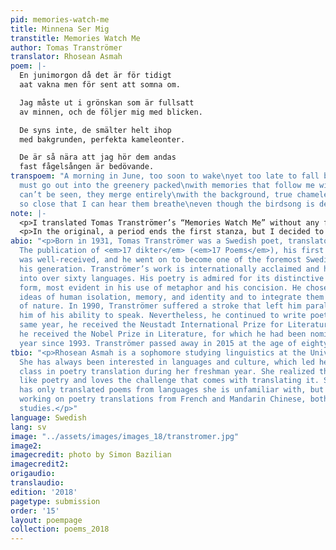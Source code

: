 ```yaml
---
pid: memories-watch-me
title: Minnena Ser Mig
transtitle: Memories Watch Me
author: Tomas Tranströmer
translator: Rhosean Asmah
poem: |-
  En junimorgon då det är för tidigt
  aat vakna men för sent att somna om.

  Jag måste ut i grönskan som är fullsatt
  av minnen, och de följer mig med blicken.

  De syns inte, de smälter helt ihop
  med bakgrunden, perfekta kameleonter.

  De är så nära att jag hör dem andas
  fast fågelsången är bedövande.
transpoem: "A morning in June, too soon to wake\nyet too late to fall back asleep:\n\nI
  must go out into the greenery packed\nwith memories that follow me with their eyes.\n\nThey
  can’t be seen, they merge entirely\nwith the background, true chameleons. \n\nThey’re
  so close that I can hear them breathe\neven though the birdsong is deafening. "
note: |-
  <p>I translated Tomas Tranströmer’s “Memories Watch Me” without any familiarity with the original Swedish. As a result, my translation is based more on direct translations of individual words, in-class discussions of the poem, and my knowledge of the author rather than on my comprehension of the original poem.</p>
  <p>In the original, a period ends the first stanza, but I decided to end the stanza with a colon. The colon brings a cohesiveness to the translation, connecting the speaker’s experience to the memories and the June day. The second stanza of the poem was the most difficult for me to translate. The problem was not in conveying what the original poem was saying, but in structuring those ideas in English and fitting them into the rest of the translation. I played around with several arrangements, but ultimately settled on the current version because I felt that it sounded the most cohesive when read aloud. Other arrangements of that stanza that I read in other translations or tried to create myself were awkward and confused the meaning of the poem. My only concern for the current version is in the lack of punctuation, which could cause one to rush as they read it. Nevertheless, these decisions, among others, allow my translation of “Memories Watch Me” to both accurately represent my interpretation of Tranströmer’s thoughts and be pleasing to the ear.</p>
abio: "<p>Born in 1931, Tomas Tranströmer was a Swedish poet, translator, and psychologist.
  The publication of <em>17 dikter</em> (<em>17 Poems</em>), his first book of poetry,
  was well-received, and he went on to become one of the foremost Swedish poets of
  his generation. Tranströmer’s work is internationally acclaimed and has been translated
  into over sixty languages. His poetry is admired for its distinctive language and
  form, most evident in his use of metaphor and his concision. He chose to address
  ideas of human isolation, memory, and identity and to integrate them with images
  of nature. In 1990, Tranströmer suffered a stroke that left him paralyzed and robbed
  him of his ability to speak. Nevertheless, he continued to write poetry. In the
  same year, he received the Neustadt International Prize for Literature and in 2011,
  he received the Nobel Prize in Literature, for which he had been nominated every
  year since 1993. Tranströmer passed away in 2015 at the age of eighty-three.</p>"
tbio: "<p>Rhosean Asmah is a sophomore studying linguistics at the University of Pennsylvania.
  She has always been interested in languages and culture, which led her to take a
  class in poetry translation during her freshman year. She realized that she does
  like poetry and loves the challenge that comes with translating it. So far, she
  has only translated poems from languages she is unfamiliar with, but is currently
  working on poetry translations from French and Mandarin Chinese, both of which she
  studies.</p>"
language: Swedish
lang: sv
image: "../assets/images/images_18/transtromer.jpg"
image2:
imagecredit: photo by Simon Bazilian
imagecredit2:
origaudio:
translaudio:
edition: '2018'
pagetype: submission
order: '15'
layout: poempage
collection: poems_2018
---
```

